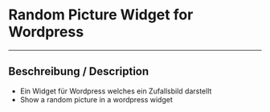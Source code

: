 # Random Picture Widget for Wordpress
___

## Beschreibung / Description

- Ein Widget für Wordpress welches ein Zufallsbild darstellt
- Show a random picture in a wordpress widget

